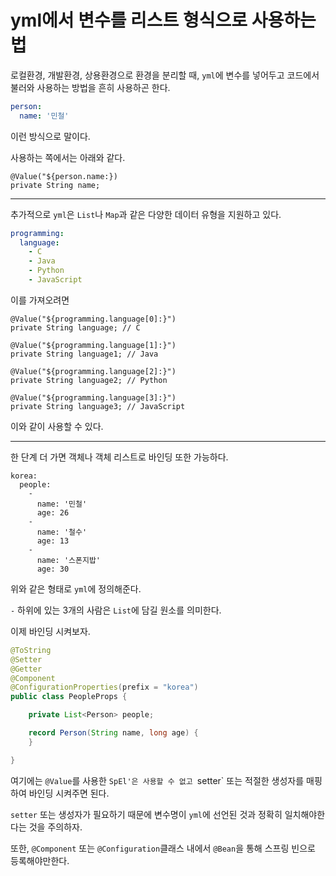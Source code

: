 # yml에서 변수를 리스트 형식으로 사용하는 법

로컬환경, 개발환경, 상용환경으로 환경을 분리할 때, `yml`에 변수를 넣어두고 코드에서 불러와 사용하는 방법을 흔히 사용하곤 한다.

```yml
person:
  name: '민철'
```
이런 방식으로 말이다.

사용하는 쪽에서는 아래와 같다.

```
@Value("${person.name:})
private String name;
```

---

추가적으로 `yml`은 `List`나 `Map`과 같은 다양한 데이터 유형을 지원하고 있다.

```yml
programming:
  language:
    - C
    - Java
    - Python
    - JavaScript
```

이를 가져오려면

```
@Value("${programming.language[0]:}")
private String language; // C

@Value("${programming.language[1]:}")
private String language1; // Java

@Value("${programming.language[2]:}")
private String language2; // Python

@Value("${programming.language[3]:}")
private String language3; // JavaScript
```
이와 같이 사용할 수 있다.

---

한 단계 더 가면 객체나 객체 리스트로 바인딩 또한 가능하다.

```
korea:
  people:
    -
      name: '민철'
      age: 26
    -
      name: '철수'
      age: 13
    -
      name: '스폰지밥'
      age: 30
```

위와 같은 형태로 `yml`에 정의해준다.

`-` 하위에 있는 3개의 사람은 `List`에 담길 원소를 의미한다.

이제 바인딩 시켜보자.

```java
@ToString
@Setter
@Getter
@Component
@ConfigurationProperties(prefix = "korea")
public class PeopleProps {

    private List<Person> people;

    record Person(String name, long age) {
    }

}
```

여기에는 `@Value`를 사용한 `SpEl'은 사용할 수 없고 `setter` 또는 적절한 생성자를 매핑하여 바인딩 시켜주면 된다.

`setter` 또는 생성자가 필요하기 때문에 변수명이 `yml`에 선언된 것과 정확히 일치해야한다는 것을 주의하자.

또한, `@Component` 또는 `@Configuration`클래스 내에서 `@Bean`을 통해 스프링 빈으로 등록해야만한다.









